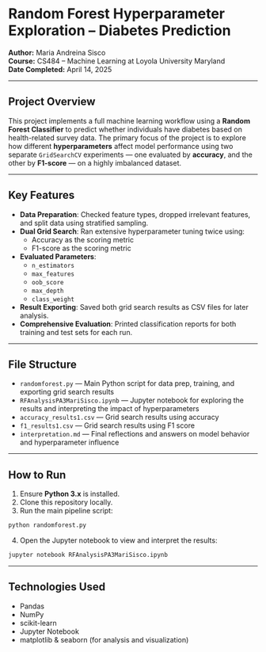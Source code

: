 # Random Forest Hyperparameter Exploration – Diabetes Prediction

**Author:** Maria Andreina Sisco  
**Course:** CS484 – Machine Learning at Loyola University Maryland  
**Date Completed:** April 14, 2025

---

## Project Overview

This project implements a full machine learning workflow using a **Random Forest Classifier** to predict whether individuals have diabetes based on health-related survey data. The primary focus of the project is to explore how different **hyperparameters** affect model performance using two separate `GridSearchCV` experiments — one evaluated by **accuracy**, and the other by **F1-score** — on a highly imbalanced dataset.

---

## Key Features

- **Data Preparation**: Checked feature types, dropped irrelevant features, and split data using stratified sampling.
- **Dual Grid Search**: Ran extensive hyperparameter tuning twice using:
    - Accuracy as the scoring metric
    - F1-score as the scoring metric
- **Evaluated Parameters**:
    - `n_estimators`
    - `max_features`
    - `oob_score`
    - `max_depth`
    - `class_weight`
- **Result Exporting**: Saved both grid search results as CSV files for later analysis.
- **Comprehensive Evaluation**: Printed classification reports for both training and test sets for each run.

---

## File Structure

- `randomforest.py` — Main Python script for data prep, training, and exporting grid search results
- `RFAnalysisPA3MariSisco.ipynb` — Jupyter notebook for exploring the results and interpreting the impact of hyperparameters
- `accuracy_results1.csv` — Grid search results using accuracy
- `f1_results1.csv` — Grid search results using F1 score
- `interpretation.md` — Final reflections and answers on model behavior and hyperparameter influence

---

## How to Run

1. Ensure **Python 3.x** is installed.
2. Clone this repository locally.
3. Run the main pipeline script:

```bash
python randomforest.py
```

4. Open the Jupyter notebook to view and interpret the results:

```bash
jupyter notebook RFAnalysisPA3MariSisco.ipynb
```

---

## Technologies Used

- Pandas
- NumPy
- scikit-learn
- Jupyter Notebook
- matplotlib & seaborn (for analysis and visualization)
